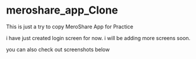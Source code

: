 # meroshare_app_Clone
This is just a try to copy MeroShare App for Practice

i have just created login screen for now. i will be adding more screens soon.

you can also check out screenshots below


